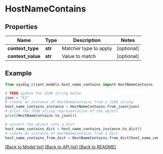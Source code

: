 # HostNameContains


## Properties

Name | Type | Description | Notes
------------ | ------------- | ------------- | -------------
**context_type** | **str** | Matcher type to apply | [optional] 
**context_value** | **str** | Value to match | [optional] 

## Example

```python
from sysdig_client.models.host_name_contains import HostNameContains

# TODO update the JSON string below
json = "{}"
# create an instance of HostNameContains from a JSON string
host_name_contains_instance = HostNameContains.from_json(json)
# print the JSON string representation of the object
print(HostNameContains.to_json())

# convert the object into a dict
host_name_contains_dict = host_name_contains_instance.to_dict()
# create an instance of HostNameContains from a dict
host_name_contains_from_dict = HostNameContains.from_dict(host_name_contains_dict)
```
[[Back to Model list]](../README.md#documentation-for-models) [[Back to API list]](../README.md#documentation-for-api-endpoints) [[Back to README]](../README.md)


